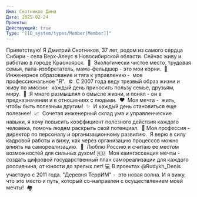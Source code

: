 ```yaml
---
Имя: Скотников Дима
Дата: 2025-02-24
Проекты: 
Действующий: true
Type: "[[Ω_system/types/Member|Member]]"
---
```


Приветствую! Я Дмитрий Скотников, 37 лет, родом из самого сердца Сибири - села Верх-Алеус в Новосибирской области. Сейчас живу и работаю в городе Красноярск.  🏡  Экологически чистое место, трудовая семья, папа-изобретатель, мама-фельдшер - это мои корни.  🌳  Инженерное образование и тяга к управлению -  мое профессиональное "Я".  ⚙️  С 2007 года веду трезвый образ жизни и живу по миссии:  каждый день приносить пользу семье, друзьям, миру.  🤝  Я много размышлял о смысле жизни, и понял - он в предназначении и в отношениях с людьми.  ❤️  Моя мечта -  жить, чтобы быть полезным другим!  ✨  И каждый день становиться еще полезнее!  📈  Сочетая инженерный склад ума и управленческие навыки, я хочу повысить коэффициент полезного действия каждого человека, помочь людям раскрыть свой потенциал.  🚀 Моя профессия - директор по персоналу и организационному развитию.  Я верю в силу кадровой работы и вижу, как через организацию процессов можно влиять на самореализацию.  🌱  Люблю Россию и считаю ее местом возможностей для сильных духом! 🇷🇺  Моя квинтэссенция мечты -  создать цифровой государственный план самореализации для каждого россиянина, от юности до зрелых лет! 💻 В проектах @Rudykh_Denis  участвую с 2011 года. "Деревня ТеррИМ" -  это новая волна. И я вижу, что это место и путь, который со-направлен с осуществлением моей мечты!  🏘


